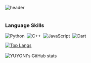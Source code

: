 ![header](https://capsule-render.vercel.app/api?type=waving&color=0:B2BED9,90:B7D4CD&height=200&&section=footer&text=Welcome%20to%20My%20Code%20Space!&fontSize=55&fontColor=FFFFFF&borderRadius=30&animation=twinkling&fontAlignY=65)
<br/><br/>
### Language Skills

![Python](https://img.shields.io/badge/python-3670A0?style=for-the-badge&logo=python&logoColor=ffdd54) &nbsp;![C++](https://img.shields.io/badge/C%2B%2B-00599C?style=for-the-badge&logo=c%2B%2B&logoColor=white) &nbsp;![JavaScript](https://img.shields.io/badge/JavaScript-323330?style=for-the-badge&logo=javascript&logoColor=F7DF1E) &nbsp;![Dart](https://img.shields.io/badge/Dart-0175C2?style=for-the-badge&logo=dart&logoColor=white)

[![Top Langs](https://github-readme-stats.vercel.app/api/top-langs/?username=yuyoni&layout=donut&langs_count=8&theme=discord_old_blurple)](https://github.com/anuraghazra/github-readme-stats)
<br/>
<br/>
![YUYONI's GitHub stats](https://github-readme-stats.vercel.app/api?username=yuyoni&show_icons=true&theme=discord_old_blurple&rank_icon=github)


